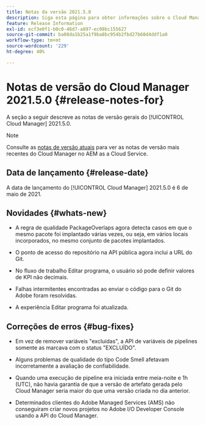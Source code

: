 ```yaml
---
title: Notas da versão 2021.5.0
description: Siga esta página para obter informações sobre o Cloud Manager 2021.5.0.
feature: Release Information
exl-id: ecf3e0f1-b0c0-46d7-a897-ec08bc155627
source-git-commit: ba08da1b25a1f9ba8bc954b2fbd27b60d4ddf1a0
workflow-type: tm+mt
source-wordcount: '229'
ht-degree: 40%

---
```


# Notas de versão do Cloud Manager 2021.5.0 {#release-notes-for}

A seção a seguir descreve as notas de versão gerais do [!UICONTROL Cloud Manager] 2021.5.0.

>[!NOTE]
>Consulte as [notas de versão atuais](https://experienceleague.adobe.com/en/docs/experience-manager-cloud-service/content/release-notes/cloud-manager/current#getting-access) para ver as notas de versão mais recentes do Cloud Manager no AEM as a Cloud Service.

## Data de lançamento {#release-date}

A data de lançamento do [!UICONTROL Cloud Manager] 2021.5.0 é 6 de maio de 2021.

## Novidades {#whats-new}

* A regra de qualidade PackageOverlaps agora detecta casos em que o mesmo pacote foi implantado várias vezes, ou seja, em vários locais incorporados, no mesmo conjunto de pacotes implantados.

* O ponto de acesso do repositório na API pública agora inclui a URL do Git.

* No fluxo de trabalho Editar programa, o usuário só pode definir valores de KPI não decimais.

* Falhas intermitentes encontradas ao enviar o código para o Git do Adobe foram resolvidas.

* A experiência Editar programa foi atualizada.

## Correções de erros {#bug-fixes}

* Em vez de remover variáveis &quot;excluídas&quot;, a API de variáveis de pipelines somente as marcava com o status &quot;EXCLUÍDO&quot;.

* Alguns problemas de qualidade do tipo Code Smell afetavam incorretamente a avaliação de confiabilidade.

* Quando uma execução de pipeline era iniciada entre meia-noite e 1h (UTC), não havia garantia de que a versão de artefato gerada pelo Cloud Manager seria maior do que uma versão criada no dia anterior.

* Determinados clientes do Adobe Managed Services (AMS) não conseguiram criar novos projetos no Adobe I/O Developer Console usando a API do Cloud Manager.
